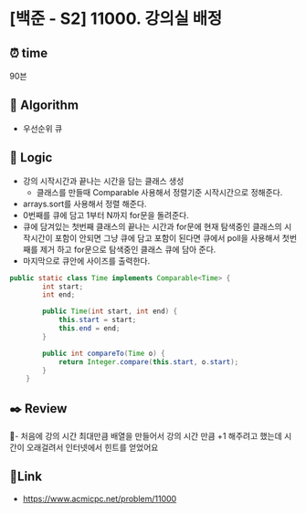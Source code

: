 # [백준 - S2] 11000. 강의실 배정
 
## ⏰  **time**
90븐

## :pushpin: **Algorithm**
- 우선순위 큐

## :round_pushpin: **Logic**
- 강의 시작시간과 끝나는 시간을 담는 클래스 생성
  	- 클래스를 만들때 Comparable 사용해서 정렬기준 시작시간으로 정해준다.
- arrays.sort를 사용해서 정렬 해준다.
- 0번째를 큐에 담고 1부터 N까지 for문을 돌려준다.
- 큐에 담겨있는 첫번째 클래스의 끝나는 시간과 for문에 현재 탐색중인 클래스의 시작시간이 포함이 안되면 그냥 큐에 담고 
포함이 된다면 큐에서 poll을 사용해서 첫번째를 제거 하고 for문으로 탐색중인 클래스 큐에 담아 준다.
- 마지막으로 큐안에 사이즈를 출력한다.


```java
public static class Time implements Comparable<Time> {
        int start;
        int end;

        public Time(int start, int end) {
            this.start = start;
            this.end = end;
        }

        public int compareTo(Time o) {
            return Integer.compare(this.start, o.start);
        }
    }
```

## :black_nib: **Review**
- 처음에 강의 시간 최대만큼 배열을 만들어서 강의 시간 만큼 +1 해주려고 했는데 시간이 오래걸려서 인터넷에서 힌트를 얻었어요

## 📡**Link**
- https://www.acmicpc.net/problem/11000
